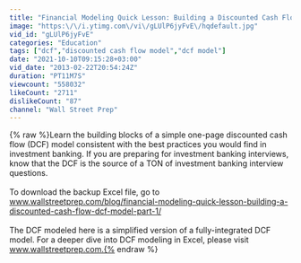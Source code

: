 ```yaml
---
title: "Financial Modeling Quick Lesson: Building a Discounted Cash Flow (DCF) Model - Part 1"
image: "https:\/\/i.ytimg.com\/vi\/gLUlP6jyFvE\/hqdefault.jpg"
vid_id: "gLUlP6jyFvE"
categories: "Education"
tags: ["dcf","discounted cash flow model","dcf model"]
date: "2021-10-10T09:15:28+03:00"
vid_date: "2013-02-22T20:54:24Z"
duration: "PT11M7S"
viewcount: "558032"
likeCount: "2711"
dislikeCount: "87"
channel: "Wall Street Prep"
---
```

{% raw %}Learn the building blocks of a simple one-page discounted cash flow (DCF) model consistent with the best practices you would find in investment banking.  If you are preparing for investment banking interviews, know that the DCF is the source of a TON of investment banking interview questions.<br /><br />To download the backup Excel file, go to www.wallstreetprep.com/blog/financial-modeling-quick-lesson-building-a-discounted-cash-flow-dcf-model-part-1/<br /><br />The DCF modeled here is a simplified version of a fully-integrated DCF model. For a deeper dive into DCF modeling in Excel, please visit www.wallstreetprep.com.{% endraw %}
